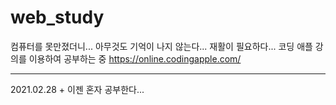 # web_study
컴퓨터를 못만졌더니... 아무것도 기억이 나지 않는다... 재활이 필요하다...
코딩 애플 강의를 이용하여 공부하는 중 https://online.codingapple.com/

---
2021.02.28
	+ 이젠 혼자 공부한다...